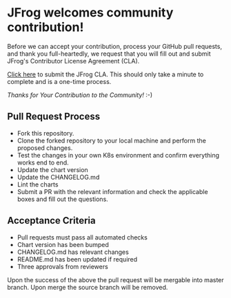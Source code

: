# JFrog welcomes community contribution!

Before we can accept your contribution, process your GitHub pull requests, and thank you full-heartedly, we request that you will fill out and submit JFrog's Contributor License Agreement (CLA).

[Click here](https://secure.echosign.com/public/hostedForm?formid=5IYKLZ2RXB543N) to submit the JFrog CLA.
This should only take a minute to complete and is a one-time process.

*Thanks for Your Contribution to the Community!* :-)

## Pull Request Process ##

- Fork this repository.
- Clone the forked repository to your local machine and perform the proposed changes. 
- Test the changes in your own K8s environment and confirm everything works end to end.
- Update the chart version
- Update the CHANGELOG.md
- Lint the charts
- Submit a PR with the relevant information and check the applicable boxes and fill out the questions.

## Acceptance Criteria ##

- Pull requests must pass all automated checks
- Chart version has been bumped
- CHANGELOG.md has relevant changes
- README.md has been updated if required
- Three approvals from reviewers

Upon the success of the above the pull request will be mergable into master branch. Upon merge the source branch will be removed.

